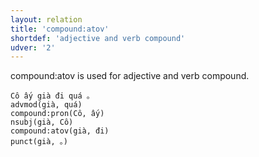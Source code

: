 ```yaml
---
layout: relation
title: 'compound:atov'
shortdef: 'adjective and verb compound'
udver: '2'
---
```


compound:atov is used for adjective and verb compound.

~~~ sdparse
Cô ấy già đi quá 。
advmod(già, quá)
compound:pron(Cô, ấy)
nsubj(già, Cô)
compound:atov(già, đi)
punct(già, 。)
~~~

<!-- Interlanguage links updated Út 9. května 2023, 20:04:05 CEST -->
